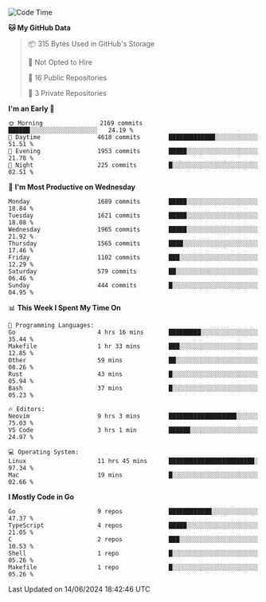 <!--START_SECTION:waka-->
![Code Time](http://img.shields.io/badge/Code%20Time-689%20hrs%2044%20mins-blue)

**🐱 My GitHub Data** 

> 📦 315 Bytes Used in GitHub's Storage 
 > 
> 🚫 Not Opted to Hire
 > 
> 📜 16 Public Repositories 
 > 
> 🔑 3 Private Repositories 
 > 
**I'm an Early 🐤** 

```text
🌞 Morning                2169 commits        ██████░░░░░░░░░░░░░░░░░░░   24.19 % 
🌆 Daytime                4618 commits        █████████████░░░░░░░░░░░░   51.51 % 
🌃 Evening                1953 commits        █████░░░░░░░░░░░░░░░░░░░░   21.78 % 
🌙 Night                  225 commits         █░░░░░░░░░░░░░░░░░░░░░░░░   02.51 % 
```
📅 **I'm Most Productive on Wednesday** 

```text
Monday                   1689 commits        █████░░░░░░░░░░░░░░░░░░░░   18.84 % 
Tuesday                  1621 commits        █████░░░░░░░░░░░░░░░░░░░░   18.08 % 
Wednesday                1965 commits        █████░░░░░░░░░░░░░░░░░░░░   21.92 % 
Thursday                 1565 commits        ████░░░░░░░░░░░░░░░░░░░░░   17.46 % 
Friday                   1102 commits        ███░░░░░░░░░░░░░░░░░░░░░░   12.29 % 
Saturday                 579 commits         ██░░░░░░░░░░░░░░░░░░░░░░░   06.46 % 
Sunday                   444 commits         █░░░░░░░░░░░░░░░░░░░░░░░░   04.95 % 
```


📊 **This Week I Spent My Time On** 

```text
💬 Programming Languages: 
Go                       4 hrs 16 mins       █████████░░░░░░░░░░░░░░░░   35.44 % 
Makefile                 1 hr 33 mins        ███░░░░░░░░░░░░░░░░░░░░░░   12.85 % 
Other                    59 mins             ██░░░░░░░░░░░░░░░░░░░░░░░   08.26 % 
Rust                     43 mins             █░░░░░░░░░░░░░░░░░░░░░░░░   05.94 % 
Bash                     37 mins             █░░░░░░░░░░░░░░░░░░░░░░░░   05.23 % 

🔥 Editors: 
Neovim                   9 hrs 3 mins        ███████████████████░░░░░░   75.03 % 
VS Code                  3 hrs 1 min         ██████░░░░░░░░░░░░░░░░░░░   24.97 % 

💻 Operating System: 
Linux                    11 hrs 45 mins      ████████████████████████░   97.34 % 
Mac                      19 mins             █░░░░░░░░░░░░░░░░░░░░░░░░   02.66 % 
```

**I Mostly Code in Go** 

```text
Go                       9 repos             ████████████░░░░░░░░░░░░░   47.37 % 
TypeScript               4 repos             █████░░░░░░░░░░░░░░░░░░░░   21.05 % 
C                        2 repos             ███░░░░░░░░░░░░░░░░░░░░░░   10.53 % 
Shell                    1 repo              █░░░░░░░░░░░░░░░░░░░░░░░░   05.26 % 
Makefile                 1 repo              █░░░░░░░░░░░░░░░░░░░░░░░░   05.26 % 
```




 Last Updated on 14/06/2024 18:42:46 UTC
<!--END_SECTION:waka-->
